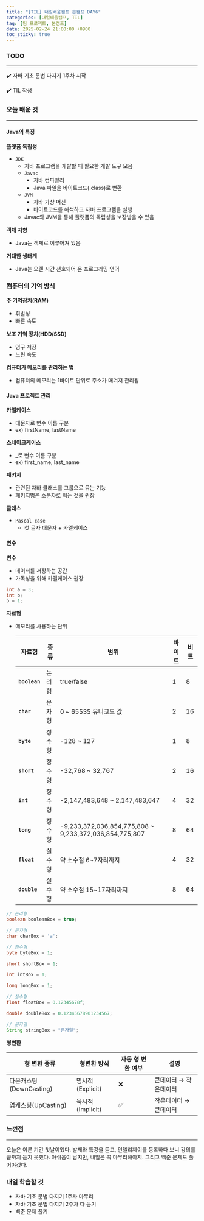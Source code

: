 ```yaml
---
title: "[TIL] 내일배움캠프 본캠프 DAY6"
categories: [내일배움캠프, TIL]
tag: [팀 프로젝트, 본캠프]
date: 2025-02-24 21:00:00 +0900
toc_sticky: true
---
```

### TODO
***
✔️ 자바 기초 문법 다지기 1주차 시작

✔️ TIL 작성

### 오늘 배운 것
***
#### Java의 특징
**플랫폼 독립성**
- `JDK`
  - 자바 프로그램을 개발할 때 필요한 개발 도구 모음
  - `Javac`
    - 자바 컴파일러
    - Java 파일을 바이트코드(.class)로 변환
  - `JVM`
    - 자바 가상 머신
    - 바이트코드를 해석하고 자바 프로그램을 실행
  - Javac와 JVM을 통해 플랫폼의 독립성을 보장받을 수 있음

**객체 지향**
- Java는 객체로 이루어져 있음

**거대한 생태계**
  - Java는 오랜 시간 선호되어 온 프로그래밍 언어

### 컴퓨터의 기억 방식
**주 기억장치(RAM)**
- 휘발성
- 빠른 속도

**보조 기억 장치(HDD/SSD)**
- 영구 저장
- 느린 속도

**컴퓨터가 메모리를 관리하는 법**
- 컴퓨터의 메모리는 1바이트 단위로 주소가 매겨저 관리됨

#### Java 프로젝트 관리
**카멜케이스**
- 대문자로 변수 이름 구분
- ex) firstName, lastName

**스네이크케이스**
- _로 변수 이름 구분
- ex) first_name, last_name

**패키지**
- 관련된 자바 클래스를 그룹으로 묶는 기능
- 패키지명은 소문자로 적는 것을 권장

**클래스**
- `Pascal case`
  - 첫 글자 대문자 + 카멜케이스

#### 변수
**변수**
- 데이터를 저장하는 공간
- 가독성을 위해 카멜케이스 권장
```java
int a = 3;
int b;
b = 1;
```

**자료형**
- 메모리를 사용하는 단위

  | **자료형** | **종류** | **범위** | **바이트** | **비트** |
  | --- | --- | --- | --- | --- |
  | **`boolean`** | 논리형 | true/false | 1 | 8 |
  | **`char`** | 문자형 | 0 ~ 65535 유니코드 값 | 2 | 16 |
  | **`byte`** | 정수형 | -128 ~ 127 | 1 | 8 |
  | **`short`** | 정수형 | -32,768 ~ 32,767 | 2 | 16 |
  | **`int`** | 정수형 | -2,147,483,648 ~ 2,147,483,647 | 4 | 32 |
  | **`long`** | 정수형 | -9,233,372,036,854,775,808 ~  9,233,372,036,854,775,807 | 8 | 64 |
  | **`float`** | 실수형 | 약 소수점 6~7자리까지 | 4 | 32 |
  | **`double`** | 실수형 | 약 소수점 15~17자리까지 | 8 | 64 |

```java
// 논리형
boolean booleanBox = true;

// 문자형
char charBox = 'a';

// 정수형
byte byteBox = 1;

short shortBox = 1;

int intBox = 1;

long longBox = 1;

// 실수형
float floatBox = 0.12345678f;

double doubleBox = 0.12345678901234567;

// 문자열
String stringBox = "문자열";
```

**형변환**

| 형 변환 종류 | 형변환 방식 | 자동 형 변환 여부 | 설명           |
| --- | --- | --- |--------------|
| 다운캐스팅(DownCasting) | 명시적(Explicit) | ❌ | 큰데이터 → 작은데이터 |
| 업캐스팅(UpCasting) | 묵시적(Implicit) | ✅ | 작은데이터 → 큰데이터 |

### 느낀점
***
오늘은 이론 기간 첫날이었다. 발제와 특강을 듣고, 인텔리제이를 등록하다 보니 강의를 끝까지 듣지 못했다. 아쉬움이 남지만, 내일은 꼭 마무리해야지. 그리고 백준 문제도 풀어야겠다.

### 내일 학습할 것
- 자바 기초 문법 다지기 1주차 마무리
- 자바 기초 문법 다지기 2주차 다 듣기
- 백준 문제 풀기
